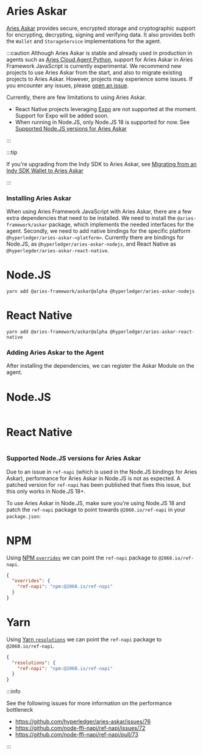 # Aries Askar

[Aries Askar](https://github.com/hyperledger/aries-askar) provides secure, encrypted storage and cryptographic support for encrypting, decrypting, signing and verifying data. It also provides both the `Wallet` and `StorageService` implementations for the agent.

:::caution
Although Aries Askar is stable and already used in production in agents such as [Aries Cloud Agent Python](https://github.com/hyperledger/aries-cloudagent-python), support for Aries Askar in Aries Framework JavaScript is currently experimental. We recommend new projects to use Aries Askar from the start, and also to migrate existing projects to Aries Askar. However, projects may experience some issues. If you encounter any issues, please [open an issue](https://github.com/hyperledger/aries-framework-javascript/issues/new).

Currently, there are few limitations to using Aries Askar.

- React Native projects leveraging [Expo](https://expo.dev) are not supported at the moment. Support for Expo will be added soon.
- When running in Node.JS, only Node.JS 18 is supported for now. See [Supported Node.JS versions for Aries Askar](#supported-nodejs-versions-for-aries-askar)

:::

:::tip

If you're upgrading from the Indy SDK to Aries Askar, see [Migrating from an Indy SDK Wallet to Aries Askar](../updating/update-indy-sdk-to-askar)

:::

### Installing Aries Askar

When using Aries Framework JavaScript with Aries Askar, there are a few extra dependencies that need to be installed. We need to install the `@aries-framework/askar` package, which implements the needed interfaces for the agent. Secondly, we need to add native bindings for the specific platform `@hyperledger/aries-askar-<platform>`. Currently there are bindings for Node.JS, as `@hyperledger/aries-askar-nodejs`, and React Native as `@hyperlegder/aries-askar-react-native`.

<!--tabs-->

# Node.JS

```console
yarn add @aries-framework/askar@alpha @hyperledger/aries-askar-nodejs
```

# React Native

```console
yarn add @aries-framework/askar@alpha @hyperledger/aries-askar-react-native
```

<!--/tabs-->

### Adding Aries Askar to the Agent

After installing the dependencies, we can register the Askar Module on the agent.

<!--tabs-->

# Node.JS

```typescript showLineNumbers set-up-askar.ts section-1

```

# React Native

```typescript showLineNumbers set-up-askar-rn.ts section-1

```

<!--/tabs-->

### Supported Node.JS versions for Aries Askar

Due to an issue in `ref-napi` (which is used in the Node.JS bindings for Aries Askar), performance for Aries Askar in Node.JS is not as expected. A patched version for `ref-napi` has been published that fixes this issue, but this only works in Node.JS 18+.

To use Aries Askar in Node.JS, make sure you're using Node.JS 18 and patch the `ref-napi` package to point towards `@2060.io/ref-napi` in your `package.json`:

<!--tabs-->

# NPM

Using [NPM `overrides`](https://docs.npmjs.com/cli/v9/configuring-npm/package-json#overrides) we can point the `ref-napi` package to `@2060.io/ref-napi`.

```json
{
  "overrides": {
    "ref-napi": "npm:@2060.io/ref-napi"
  }
}
```

# Yarn

Using [Yarn `resolutions`](https://classic.yarnpkg.com/lang/en/docs/selective-version-resolutions/) we can point the `ref-napi` package to `@2060.io/ref-napi`.

```json
{
  "resolutions": {
    "ref-napi": "npm:@2060.io/ref-napi"
  }
}
```

<!--/tabs-->

:::info

See the following issues for more information on the performance bottleneck

- https://github.com/hyperledger/aries-askar/issues/76
- https://github.com/node-ffi-napi/ref-napi/issues/72
- https://github.com/node-ffi-napi/ref-napi/pull/73

:::
